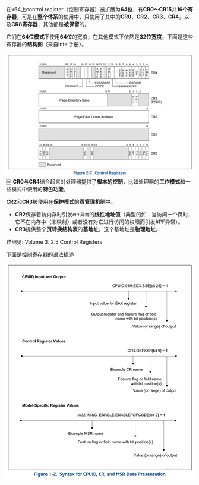 在x64上control register（控制寄存器）被扩展为**64位**，有**CR0～CR15**共**16个寄存器**，可是在**整个体系**的使用中，只使用了其中的**CR0**、**CR2**、**CR3**、**CR4**，以及**CR8寄存器**，其他都是**被保留**的。

它们在**64位模式**下使用**64位**的宽度，在其他模式下依然是**32位宽度**，下面是这些寄存器的**结构图**（来自Intel手册）。

![2020-03-09-09-14-33.png](./images/2020-03-09-09-14-33.png)
￼
**CR0**与**CR4**结合起来对处理器提供了**根本的控制**，比如处理器的**工作模式**和一些模式中使用的**特色功能**。

**CR2**和**CR3**被使用在**保护模式**的**页管理机制**中。

- **CR2**保存着访内存时引发`#PF异常`的**线性地址值**（典型的如：当访问一个页时，它不在内存中（未映射）或者没有对它进行访问的权限而引发#PF异常）。
- **CR3**提供整个**页转换结构表**的**基地址**，这个基地址是**物理地址**。

详细见: Volume 3: 2.5 Control Registers

下面是控制寄存器的语法描述

![2020-03-09-09-11-38.png](./images/2020-03-09-09-11-38.png)